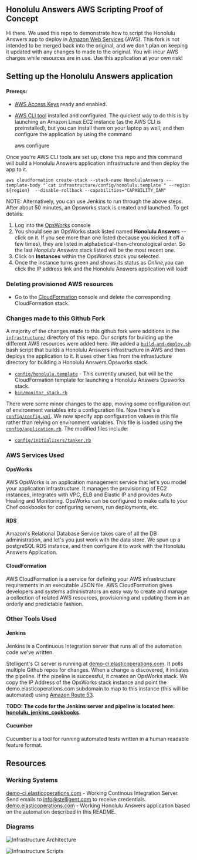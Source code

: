 ## Honolulu Answers AWS Scripting Proof of Concept

Hi there. We used this repo to demonstrate how to script the Honolulu Answers app to deploy in [Amazon Web Services](https://aws.amazon.com/) (AWS). This fork is not intended to be merged back into the original, and we don't plan on keeping it updated with any changes to made to the original. You will incur AWS charges while resources are in use. Use this application at your own risk!

## Setting up the Honolulu Answers application
#### Prereqs:
* [AWS Access Keys](http://docs.aws.amazon.com/AWSSimpleQueueService/latest/SQSGettingStartedGuide/AWSCredentials.html) ready and enabled.
* [AWS CLI tool](https://aws.amazon.com/cli/) installed and configured. The quickest way to do this is by launching an Amazon Linux EC2 instance (as the AWS CLI is preinstalled), but you can install them on your laptop as well, and then configure the application by using the command 

    aws configure

Once you're AWS CLI tools are set up, clone this repo and this command will build a Honolulu Answers application infrastructure and then deploy the app to it.

    aws cloudformation create-stack --stack-name HonoluluAnswers --template-body "`cat infrastructure/config/honolulu.template`" --region ${region}  --disable-rollback --capabilities="CAPABILITY_IAM"

NOTE: Alternatively, you can use Jenkins to run through the above steps. After about 50 minutes, an Opsworks stack is created and launched. To get details:

1. Log into the [OpsWorks](http://console.aws.amazon.com/opsworks) console
3. You should see an OpsWorks stack listed named **Honolulu Answers** -- click on it. If you see more than one listed (because you kicked it off a few times), they are listed in alphabetical-then-chronological order. So the last *Honolulu Answers* stack listed will be the most recent one.
4. Click on **Instances** within the OpsWorks stack you selected.
5. Once the Instance turns green and shows its status as *Online*,you can click the IP address link and the Honolulu Answers application will load!

### Deleting provisioned AWS resources
* Go to the [CloudFormation](http://console.aws.amazon.com/cloudformation) console and delete the corresponding CloudFormation stack. 

### Changes made to this Github Fork

A majority of the changes made to this github fork were additions in the [`infrastructure/`](https://github.com/stelligent/honolulu_answers/tree/master/infrastructure) directory of this repo. Our scripts for building up the different AWS resources were added here. We added a [`build-and-deploy.sh`](https://github.com/stelligent/honolulu_answers/tree/master/infrastructure/build-and-deploy.sh) bash script that builds a Honolulu Answers infrastructure in AWS and then deploys the application to it. It uses other files from the infrastucture directory for building a Honolulu Answers Opsworks stack. 
- [`config/honolulu.template`](https://github.com/stelligent/honolulu_answers/tree/master/infrastructure/config/honolulu.template)  - This currently unused, but will be the CloudFormation template for launching a Honolulu Answers Opsworks stack.
- [`bin/monitor_stack.rb`](https://github.com/stelligent/honolulu_answers/tree/master/infrastructure/bin/monitor_stack.rb)

There were some minor changes to the app, moving some configuration out of environment variables into a configuration file. Now there's a [`config/config.yml`](https://github.com/stelligent/honolulu_answers/tree/master/config/config.yml). We now specify app configuration values in this file rather than relying on environment variables. This file is loaded using the [`config/application.rb`](https://github.com/stelligent/honolulu_answers/tree/master/config/application.rb). The modified files include:
- [`config/initializers/tanker.rb`](https://github.com/stelligent/honolulu_answers/tree/master/config/initializers/tanker.rb)

### AWS Services Used
#### OpsWorks

AWS OpsWorks is an application management service that let's you model your application infrastructure. It manages the provisioning of EC2 instances, integrates with VPC, ELB and Elastic IP and provides Auto Healing and Monitoring. OpsWorks can be configured to make calls to your Chef cookbooks for configuring servers, run deployments, etc.

#### RDS
Amazon's Relational Database Service takes care of all the DB administration, and let's you just work with the data store. We spun up a postgreSQL RDS instance, and then configure it to work with the Honolulu Answers Application.

#### CloudFormation
AWS CloudFormation is a service for defining your AWS infrastructure requirements in an executable JSON file. AWS CloudFormation gives developers and systems administrators an easy way to create and manage a collection of related AWS resources, provisioning and updating them in an orderly and predictable fashion.

### Other Tools Used
#### Jenkins

Jenkins is a Continuous Integration server that runs all of the automation code we've written. 

Stelligent's CI server is running at [demo-ci.elasticoperations.com](http://demo-ci.elasticoperations.com/). It polls multiple Github repos for changes. When a change is discovered, it initiates the pipeline. If the pipeline is successful, it creates an OpsWorks stack. We copy the IP Address of the OpsWorks stack instance and point the demo.elasticoperations.com subdomain to map to this instance (this will be automated) using [Amazon Route 53](https://aws.amazon.com/route53/).

**TODO: The code for the Jenkins server and pipeline is located here: [honolulu_jenkins_cookbooks](https://github.com/stelligent/honolulu_jenkins_cookbooks)**.

#### Cucumber

Cucumber is a tool for running automated tests written in a human readable feature format. 

## Resources 
### Working Systems

[demo-ci.elasticoperations.com](http://demo-ci.elasticoperations.com/) - Working Continous Integration Server. Send emails to info@stelligent.com to receive credentials. 
[demo.elasticoperations.com](http://demo.elasticoperations.com/) - Working Honolulu Answers application based on the automation described in this README. 

### Diagrams
![Infrastructure Architecture](https://s3.amazonaws.com/stelligent_casestudies/infrastructure_architecture_honolulu_poc.png "Infrastructure Architecture")

![Infrastructure Scripts](https://s3.amazonaws.com/stelligent_casestudies/infrastructure_scripts_honolulu_poc.png "Infrastructure Scripts")


